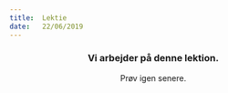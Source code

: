 ```yaml
---
title:  Lektie
date:   22/06/2019
---
```


### <center>Vi arbejder på denne lektion.</center>
<center>Prøv igen senere.</center>